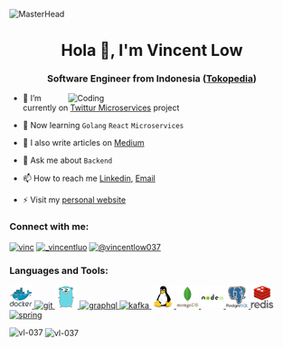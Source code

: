 ![MasterHead](https://developers.giphy.com/branch/master/static/api-512d36c09662682717108a38bbb5c57d.gif)

<h1 align="center">Hola 👋, I'm Vincent Low</h1>
<h3 align="center">Software Engineer from Indonesia (<a href="https://www.linkedin.com/company/pt--tokopedia">Tokopedia</a>)</h3>
<img align="right" alt="Coding" width="400" src="https://www.uniagents.com/assets/images/skype-session.gif">

- 🔭 I’m currently on [Twittur Microservices](https://github.com/VL037-twittur) project

- 🌱 Now learning `Golang` `React` `Microservices`

- 📝 I also write articles on [Medium](https://vincentlow037.medium.com/)

- 💬 Ask me about `Backend`

- 📫 How to reach me [Linkedin](https://www.linkedin.com/in/vinc), [Email](mailto:vincentlow.037@gmail.com)

- ⚡ Visit my [personal website](https://vinc-personal.netlify.app/)

<h3 align="left">Connect with me:</h3>
<p align="left">
<a href="https://linkedin.com/in/vinc" target="blank"><img align="center" src="https://raw.githubusercontent.com/rahuldkjain/github-profile-readme-generator/master/src/images/icons/Social/linked-in-alt.svg" alt="vinc" height="30" width="40" /></a>
<a href="https://instagram.com/_vincentluo" target="blank"><img align="center" src="https://raw.githubusercontent.com/rahuldkjain/github-profile-readme-generator/master/src/images/icons/Social/instagram.svg" alt="_vincentluo" height="30" width="40" /></a>
<a href="https://medium.com/@vincentlow037" target="blank"><img align="center" src="https://raw.githubusercontent.com/rahuldkjain/github-profile-readme-generator/master/src/images/icons/Social/medium.svg" alt="@vincentlow037" height="30" width="40" /></a>
</p>

<h3 align="left">Languages and Tools:</h3>
<p align="left"> <a href="https://www.docker.com/" target="_blank" rel="noreferrer"> <img src="https://raw.githubusercontent.com/devicons/devicon/master/icons/docker/docker-original-wordmark.svg" alt="docker" width="40" height="40"/> </a> <a href="https://git-scm.com/" target="_blank" rel="noreferrer"> <img src="https://www.vectorlogo.zone/logos/git-scm/git-scm-icon.svg" alt="git" width="40" height="40"/> </a> <a href="https://golang.org" target="_blank" rel="noreferrer"> <img src="https://raw.githubusercontent.com/devicons/devicon/master/icons/go/go-original.svg" alt="go" width="40" height="40"/> </a> <a href="https://graphql.org" target="_blank" rel="noreferrer"> <img src="https://www.vectorlogo.zone/logos/graphql/graphql-icon.svg" alt="graphql" width="40" height="40"/> </a> <a href="https://kafka.apache.org/" target="_blank" rel="noreferrer"> <img src="https://www.vectorlogo.zone/logos/apache_kafka/apache_kafka-icon.svg" alt="kafka" width="40" height="40"/> </a> <a href="https://www.linux.org/" target="_blank" rel="noreferrer"> <img src="https://raw.githubusercontent.com/devicons/devicon/master/icons/linux/linux-original.svg" alt="linux" width="40" height="40"/> </a> <a href="https://www.mongodb.com/" target="_blank" rel="noreferrer"> <img src="https://raw.githubusercontent.com/devicons/devicon/master/icons/mongodb/mongodb-original-wordmark.svg" alt="mongodb" width="40" height="40"/> </a> <a href="https://nodejs.org" target="_blank" rel="noreferrer"> <img src="https://raw.githubusercontent.com/devicons/devicon/master/icons/nodejs/nodejs-original-wordmark.svg" alt="nodejs" width="40" height="40"/> </a> <a href="https://www.postgresql.org" target="_blank" rel="noreferrer"> <img src="https://raw.githubusercontent.com/devicons/devicon/master/icons/postgresql/postgresql-original-wordmark.svg" alt="postgresql" width="40" height="40"/> </a> <a href="https://redis.io" target="_blank" rel="noreferrer"> <img src="https://raw.githubusercontent.com/devicons/devicon/master/icons/redis/redis-original-wordmark.svg" alt="redis" width="40" height="40"/> </a> <a href="https://spring.io/" target="_blank" rel="noreferrer"> <img src="https://www.vectorlogo.zone/logos/springio/springio-icon.svg" alt="spring" width="40" height="40"/> </a> </p>

<p><img align="left" src="https://github-readme-stats.vercel.app/api/top-langs?username=vl-037&show_icons=true&locale=en&layout=compact&theme=dracula" alt="vl-037" /></p>

<p>&nbsp;<img align="center" src="https://github-readme-stats.vercel.app/api?username=vl-037&show_icons=true&locale=en&theme=dracula" alt="vl-037" /></p>

